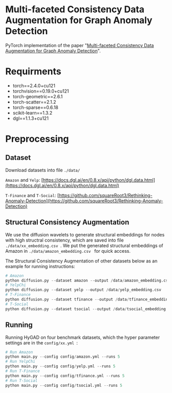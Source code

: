 # Multi-faceted Consistency Data Augmentation for Graph Anomaly Detection

PyTorch implementation of the paper "[Multi-faceted Consistency Data Augmentation for Graph Anomaly Detection]()".

#  Requirments
+ torch==2.4.0+cu121
+ torchvision==0.19.0+cu121
+ torch-geometric==2.6.1
+ torch-scatter==2.1.2
+ torch-sparse==0.6.18
+ scikit-learn==1.3.2
+ dgl==1.1.3+cu121
# Preprocessing

## Dataset
Download datasets into file  `./data/ ` 
  
`Amazon` and  `Yelp`:  [https://docs.dgl.ai/en/0.8.x/api/python/dgl.data.html](https://docs.dgl.ai/en/0.8.x/api/python/dgl.data.html) 

`T-Finance` and `T-Social`:  [https://github.com/squareRoot3/Rethinking-Anomaly-Detection](https://github.com/squareRoot3/Rethinking-Anomaly-Detection) 

## Structural Consistency Augmentation
We use the diffusion wavelets to generate structural embeddings for nodes with high structral consistency, which are saved into file  `./data/xx_embedding.csv `.
We put the generated structural embeddings of Amazon in  `./data/amazon_embedding.csv ` for quick access.

The Structural Consistency Augmentation of other datasets below as an example for running instructions:
```python
# Amazon
python diffusion.py --dataset amazon --output /data/amazon_embedding.csv
# YelpChi
python diffusion.py --dataset yelp --output /data/yelp_embedding.csv
# T-Finance
python diffusion.py --dataset tfinance --output /data/tfinance_embedding.csv
# T-Social
python diffusion.py --dataset tsocial --output /data/tsocial_embedding.csv
```
## Running

Running HyGAD on four benchmark datasets, which the hyper parameter settings are in the  `config/xx.yml `:
```python
# Run Amazon
python main.py --config config/amazon.yml --runs 5
# Run YelpChi
python main.py --config config/yelp.yml --runs 5
# Run T-Finance
python main.py --config config/tfinance.yml --runs 5
# Run T-Social
python main.py --config config/tsocial.yml --runs 5

```


